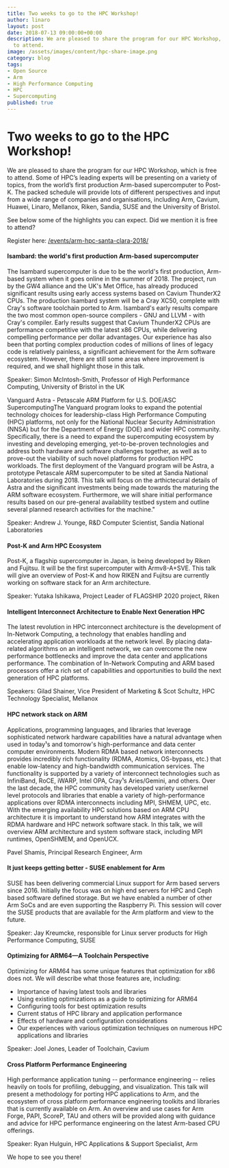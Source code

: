 ```yaml
---
title: Two weeks to go to the HPC Workshop!
author: linaro
layout: post
date: 2018-07-13 09:00:00+00:00
description: We are pleased to share the program for our HPC Workshop, which is free
  to attend.
image: /assets/images/content/hpc-share-image.png
category: blog
tags:
- Open Source
- Arm
- High Performance Computing
- HPC
- Supercomputing
published: true
---
```


# Two weeks to go to the HPC Workshop!

We are pleased to share the program for our HPC Workshop, which is free to attend. Some of HPC’s leading experts will be presenting on a variety of topics, from the world’s first production Arm-based supercomputer to Post-K. The packed schedule will provide lots of different perspectives and input from a wide range of companies and organisations, including Arm, Cavium, Huawei, Linaro, Mellanox, Riken, Sandia, SUSE and the University of Bristol.

See below some of the highlights you can expect. Did we mention it is free to attend?

Register here: [/events/arm-hpc-santa-clara-2018/](/events/arm-hpc-santa-clara-2018/)

#### Isambard: the world's first production Arm-based supercomputer

The Isambard supercomputer is due to be the world's first production, Arm-based system when it goes online in the summer of 2018. The project, run by the GW4 alliance and the UK's Met Office, has already produced significant results using early access systems based on Cavium ThunderX2 CPUs. The production Isambard system will be a Cray XC50, complete with Cray's software toolchain ported to Arm. Isambard's early results compare the two most common open-source compilers - GNU and LLVM - with Cray's compiler. Early results suggest that Cavium ThunderX2 CPUs are performance competitive with the latest x86 CPUs, while delivering compelling performance per dollar advantages. Our experience has also been that porting complex production codes of millions of lines of legacy code is relatively painless, a significant achievement for the Arm software ecosystem. However, there are still some areas where improvement is required, and we shall highlight those in this talk.

Speaker: Simon McIntosh-Smith, Professor of High Performance Computing, University of Bristol in the UK

Vanguard Astra - Petascale ARM Platform for U.S. DOE/ASC SupercomputingThe Vanguard program looks to expand the potential technology choices for leadership-class High Performance Computing (HPC) platforms, not only for the National Nuclear Security Administration (NNSA) but for the Department of Energy (DOE) and wider HPC community. Specifically, there is a need to expand the supercomputing ecosystem by investing and developing emerging, yet-to-be-proven technologies and address both hardware and software challenges together, as well as to prove-out the viability of such novel platforms for production HPC workloads. The first deployment of the Vanguard program will be Astra, a prototype Petascale ARM supercomputer to be sited at Sandia National Laboratories during 2018. This talk will focus on the arthictecural details of Astra and the significant investments being made towards the maturing the ARM software ecosystem. Furthermore, we will share initial performance results based on our pre-general availability testbed system and outline several planned research activities for the machine."

Speaker: Andrew J. Younge, R&D Computer Scientist, Sandia National Laboratories

#### Post-K and Arm HPC Ecosystem

Post-K, a flagship supercomputer in Japan, is being developed by Riken and Fujitsu. It will be the first supercomputer with Armv8-A+SVE. This talk will give an overview of Post-K and how RIKEN and Fujitsu are currently working on software stack for an Arm architecture.

Speaker: Yutaka Ishikawa, Project Leader of FLAGSHIP 2020 project, Riken

#### Intelligent Interconnect Architecture to Enable Next Generation HPC

The latest revolution in HPC interconnect architecture is the development of In-Network Computing, a technology that enables handling and accelerating application workloads at the network level. By placing data-related algorithms on an intelligent network, we can overcome the new performance bottlenecks and improve the data center and applications performance. The combination of In-Network Computing and ARM based processors offer a rich set of capabilities and opportunities to build the next generation of HPC platforms.

Speakers: Gilad Shainer, Vice President of Marketing & Scot Schultz, HPC Technology Specialist, Mellanox

#### HPC network stack on ARM

Applications, programming languages, and libraries that leverage sophisticated network hardware capabilities have a natural advantage when used in today¹s and tomorrow's high-performance and data center computer environments. Modern RDMA based network interconnects provides incredibly rich functionality (RDMA, Atomics, OS-bypass, etc.) that enable low-latency and high-bandwidth communication services. The functionality is supported by a variety of interconnect technologies such as InfiniBand, RoCE, iWARP, Intel OPA, Cray¹s Aries/Gemini, and others. Over the last decade, the HPC community has developed variety user/kernel level protocols and libraries that enable a variety of high-performance applications over RDMA interconnects including MPI, SHMEM, UPC, etc. With the emerging availability HPC solutions based on ARM CPU architecture it is important to understand how ARM integrates with the RDMA hardware and HPC network software stack. In this talk, we will overview ARM architecture and system software stack, including MPI runtimes, OpenSHMEM, and OpenUCX.

Pavel Shamis, Principal Research Engineer, Arm

#### It just keeps getting better - SUSE enablement for Arm

SUSE has been delivering commercial Linux support for Arm based servers since 2016. Initially the focus was on high end servers for HPC and Ceph based software defined storage. But we have enabled a number of other Arm SoCs and are even supporting the Raspberry Pi. This session will cover the SUSE products that are available for the Arm platform and view to the future.

Speaker: Jay Kreumcke, responsible for Linux server products for High Performance Computing, SUSE

#### Optimizing for ARM64—A Toolchain Perspective

Optimizing for ARM64 has some unique features that optimization for x86 does not. We will describe what those features are, including:

- Importance of having latest tools and libraries
- Using existing optimizations as a guide to optimizing for ARM64
- Configuring tools for best optimization results
- Current status of HPC library and application performance
- Effects of hardware and configuration considerations
- Our experiences with various optimization techniques on numerous HPC applications and libraries

Speaker: Joel Jones, Leader of Toolchain, Cavium

#### Cross Platform Performance Engineering

High performance application tuning -- performance engineering -- relies heavily on tools for profiling, debugging, and visualization. This talk will present a methodology for porting HPC applications to Arm, and the ecosystem of cross platform performance engineering toolkits and libraries that is currently available on Arm. An overview and use cases for Arm Forge, PAPI, ScoreP, TAU and others will be provided along with guidance and advice for HPC performance engineering on the latest Arm-based CPU offerings.

Speaker: Ryan Hulguin, HPC Applications & Support Specialist, Arm

We hope to see you there!